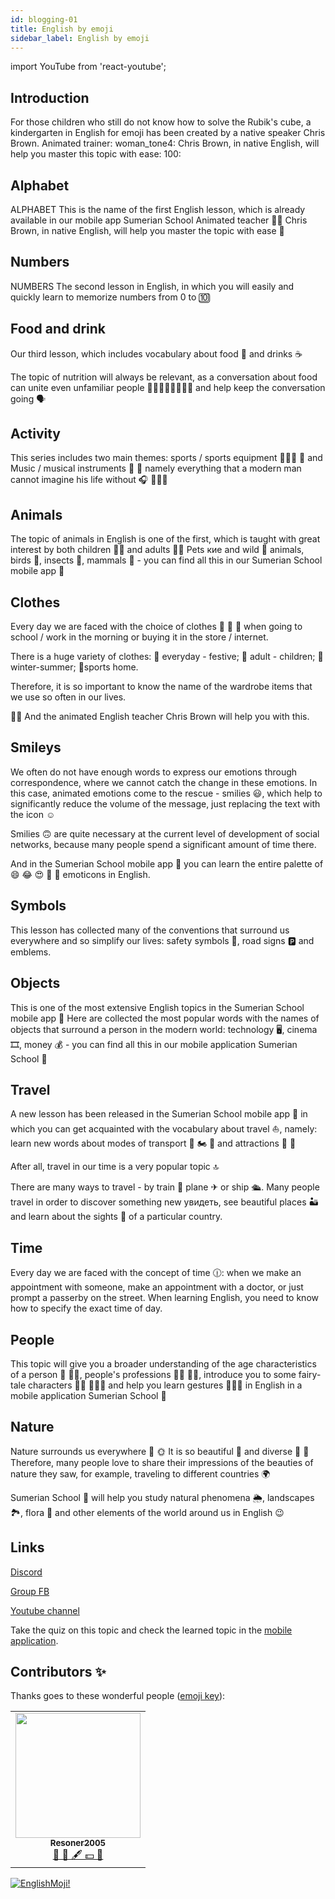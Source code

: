 ```yaml
---
id: blogging-01
title: English by emoji
sidebar_label: English by emoji
---
```


import YouTube from 'react-youtube';

## Introduction

For those children who still do not know how to solve the Rubik's cube, a kindergarten in English for emoji has been created by a native speaker Chris Brown.
Animated trainer: woman_tone4: Chris Brown, in native English, will help you master this topic with ease: 100:

## Alphabet

ALPHABET
This is the name of the first English lesson, which is already available in our mobile app Sumerian School
Animated teacher 👩🏾 Chris Brown, in native English, will help you master the topic with ease 💯

<YouTube videoId='oE7DRc9Ijzc' />

## Numbers

NUMBERS
The second lesson in English, in which you will easily and quickly learn to memorize numbers from 0 to 🔟

<YouTube videoId='BKJkb9K-TwI' />

## Food and drink

Our third lesson, which includes vocabulary about food 🍰 and drinks ☕

The topic of nutrition will always be relevant, as a conversation about food can unite even unfamiliar people 👩🏾‍🦱👱🏻‍♂👦🏽 and help keep the conversation going 🗣

<YouTube videoId='95o7TTXN6kg' />

## Activity

This series includes two main themes: sports / sports equipment ⛹🏻‍♀ 🏀 and Music / musical instruments 🎼 🎻 namely everything that a modern man cannot imagine his life without 🎧 🧘🏽‍♀

<YouTube videoId='wzZIQm3VkvI' />

## Animals

The topic of animals in English is one of the first, which is taught with great interest by both children 👧🏼 and adults 🧔🏽
Pets кие and wild 🐗 animals, birds 🦆, insects 🐝, mammals 🐋 - you can find all this in our Sumerian School mobile app 🦄

<YouTube videoId='k-faBaOPbwo' />

## Clothes

Every day we are faced with the choice of clothes 👕 🤔 👔 when going to school / work in the morning or buying it in the store / internet.

There is a huge variety of clothes:
💫 everyday - festive;
💫 adult - children;
💫 winter-summer;
💫sports home.

Therefore, it is so important to know the name of the wardrobe items that we use so often in our lives.

👩🏾 And the animated English teacher Chris Brown will help you with this.

<YouTube videoId='Il3TBIh26U0' />

## Smileys

We often do not have enough words to express our emotions through correspondence, where we cannot catch the change in these emotions.
In this case, animated emotions come to the rescue - smilies 😃, which help to significantly reduce the volume of the message, just replacing the text with the icon ☺

Smilies 🙃 are quite necessary at the current level of development of social networks, because many people spend a significant amount of time there.

And in the Sumerian School mobile app 🦄 you can learn the entire palette of 😄 😂 😍 🥳 🤑 emoticons in English.

<YouTube videoId='actCwSYL9dM' />

## Symbols

This lesson has collected many of the conventions that surround us everywhere and so simplify our lives: safety symbols 🚷, road signs 🅿 and emblems.

<YouTube videoId='432vDNxMOpw' />

## Objects

This is one of the most extensive English topics in the Sumerian School mobile app 🦄
Here are collected the most popular words with the names of objects that surround a person in the modern world: technology 🖥, cinema 🎞, money 💰 - you can find all this in our mobile application Sumerian School 🦄

<YouTube videoId='0zIsDnmfqfQ' />

## Travel

A new lesson has been released in the Sumerian School mobile app 🦄 in which you can get acquainted with the vocabulary about travel ⛵, namely: learn new words about modes of transport 🚕 🏍 🚂 and attractions 🗽 🏯

After all, travel in our time is a very popular topic 🔝

There are many ways to travel - by train 🚊 plane ✈ or ship 🛳. Many people travel in order to discover something new увидеть, see beautiful places 🏜 and learn about the sights 🏰 of a particular country.

<YouTube videoId='aoGiGbi540k' />

## Time

Every day we are faced with the concept of time 🕧: when we make an appointment with someone, make an appointment with a doctor, or just prompt a passerby on the street.
When learning English, you need to know how to specify the exact time of day.

<YouTube videoId='FcO-d7hn_NU' />

## People

This topic will give you a broader understanding of the age characteristics of a person 👶 👵🏾, people's professions 👩‍🎨 👨‍🚀, introduce you to some fairy-tale characters 🧜‍♀ 🦸🏻‍♂ and help you learn gestures 🤞👌🏻 in English in a mobile application Sumerian School 🦄

<YouTube videoId='9nITEQEKBxs' />

## Nature

Nature surrounds us everywhere 🌳 🌞 It is so beautiful 🌈 and diverse 🌹 🌼 Therefore, many people love to share their impressions of the beauties of nature they saw, for example, traveling to different countries 🌍

Sumerian School 🦄 will help you study natural phenomena 🌦, landscapes 🏞, flora 🍄 and other elements of the world around us in English 😉

<YouTube videoId='Ncy7chtb0CM' />

## Links

[Discord](https://discord.gg/6GDAfXn)

[Group FB](https://www.facebook.com/javascriptcamp)

[Youtube channel](https://www.youtube.com/channel/UCR8tIQm7pu8MlPewAlUnzQw)

Take the quiz on this topic and check the learned topic in the [mobile application](http://onelink.to/njhc95).

## Contributors ✨

Thanks goes to these wonderful people ([emoji key](https://allcontributors.org/docs/en/emoji-key)):

<!-- ALL-CONTRIBUTORS-LIST:START - Do not remove or modify this section -->
<!-- prettier-ignore-start -->
<!-- markdownlint-disable -->
<table>
  <tr>
<td align="center"><a href="https://github.com/Resoner2005"><img src="https://avatars1.githubusercontent.com/u/75675814?v=4?s=200" width="200px;" alt=""/><br /><sub><b>Resoner2005</b></sub></a><br /><a href="https://github.com/gHashTag/react-native-village/issues?q=author%3AResoner2005" title="Bug reports">🐛 🎨 🖋 💵 🤔</a></td>
  </tr>
  
</table>

<!-- markdownlint-restore -->
<!-- prettier-ignore-end -->

<!-- ALL-CONTRIBUTORS-LIST:END -->

[![EnglishMoji!](/img/logo/englishmoji.png)](https://apps.apple.com/kz/app/englishmoji/id6450254885)
